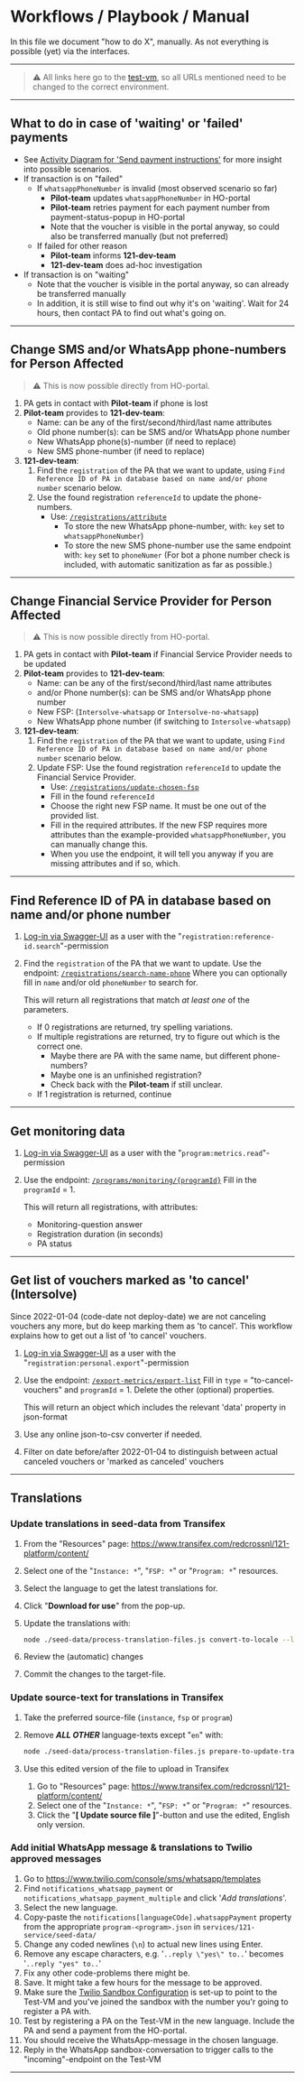 # Workflows / Playbook / Manual

In this file we document "how to do X", manually. As not everything is possible (yet) via the interfaces.

---

> ⚠️ All links here go to the [test-vm](https://test-vm.121.global/), so all URLs mentioned need to be changed to the correct environment.

---

## What to do in case of 'waiting' or 'failed' payments

- See [Activity Diagram for 'Send payment instructions'](https://github.com/global-121/121-platform/wiki/Send-payment-instructions) for more insight into possible scenarios.
- If transaction is on "failed"
  - If `whatsappPhoneNumber` is invalid (most observed scenario so far)
    - **Pilot-team** updates `whatsappPhoneNumber` in HO-portal
    - **Pilot-team** retries payment for each payment number from payment-status-popup in HO-portal
    - Note that the voucher is visible in the portal anyway, so could also be transferred manually (but not preferred)
  - If failed for other reason
    - **Pilot-team** informs **121-dev-team**
    - **121-dev-team** does ad-hoc investigation
- If transaction is on "waiting"
  - Note that the voucher is visible in the portal anyway, so can already be transferred manually
  - In addition, it is still wise to find out why it's on 'waiting'. Wait for 24 hours, then contact PA to find out what's going on.

---

## Change SMS and/or WhatsApp phone-numbers for Person Affected

> ⚠️ This is now possible directly from HO-portal.

1. PA gets in contact with **Pilot-team** if phone is lost
2. **Pilot-team** provides to **121-dev-team**:
   - Name: can be any of the first/second/third/last name attributes
   - Old phone number(s): can be SMS and/or WhatsApp phone number
   - New WhatsApp phone(s)-number (if need to replace)
   - New SMS phone-number (if need to replace)
3. **121-dev-team**:
   1. Find the `registration` of the PA that we want to update, using `Find Reference ID of PA in database based on name and/or phone number` scenario below.
   2. Use the found registration `referenceId` to update the phone-numbers.
      - Use: [`/registrations/attribute`](https://test-vm.121.global/121-service/docs/#/registrations/post_registrations_attribute)
        - To store the new WhatsApp phone-number, with: `key` set to `whatsappPhoneNumber`)
        - To store the new SMS phone-number use the same endpoint with: `key` set to `phoneNumer` (For bot a phone number check is included, with automatic sanitization as far as possible.)

---

## Change Financial Service Provider for Person Affected

> ⚠️ This is now possible directly from HO-portal.

1. PA gets in contact with **Pilot-team** if Financial Service Provider needs to be updated
2. **Pilot-team** provides to **121-dev-team**:
   - Name: can be any of the first/second/third/last name attributes
   - and/or Phone number(s): can be SMS and/or WhatsApp phone number
   - New FSP: (`Intersolve-whatsapp` or `Intersolve-no-whatsapp`)
   - New WhatsApp phone number (if switching to `Intersolve-whatsapp`)
3. **121-dev-team**:
   1. Find the `registration` of the PA that we want to update, using `Find Reference ID of PA in database based on name and/or phone number` scenario below.
   2. Update FSP: Use the found registration `referenceId` to update the Financial Service Provider.
      - Use: [`/registrations/update-chosen-fsp`](https://test-vm.121.global/121-service/docs/#/registrations/post_registrations_update_chosen_fsp)
      - Fill in the found `referenceId`
      - Choose the right new FSP name. It must be one out of the provided list.
      - Fill in the required attributes. If the new FSP requires more attributes than the example-provided `whatsappPhoneNumber`, you can manually change this.
      - When you use the endpoint, it will tell you anyway if you are missing attributes and if so, which.

---

## Find Reference ID of PA in database based on name and/or phone number

1. [Log-in via Swagger-UI](./README.md#api-sign-uplog-in) as a user with the "`registration:reference-id.search`"-permission
2. Find the `registration` of the PA that we want to update.
   Use the endpoint: [`/registrations/search-name-phone`](https://test-vm.121.global/121-service/docs/#/registrations/post_registrations_search_name_phone)
   Where you can optionally fill in `name` and/or old `phoneNumber` to search for.

   This will return all registrations that match _at least one_ of the parameters.

   - If 0 registrations are returned, try spelling variations.
   - If multiple registrations are returned, try to figure out which is the correct one.
     - Maybe there are PA with the same name, but different phone-numbers?
     - Maybe one is an unfinished registration?
     - Check back with the **Pilot-team** if still unclear.
   - If 1 registration is returned, continue

---

## Get monitoring data

1. [Log-in via Swagger-UI](./README.md#api-sign-uplog-in) as a user with the "`program:metrics.read`"-permission
2. Use the endpoint: [`/programs/monitoring/{programId}`](https://test-vm.121.global/121-service/docs/#/programs/get_programs_monitoring__programId_)
   Fill in the `programId` = 1.

   This will return all registrations, with attributes:

   - Monitoring-question answer
   - Registration duration (in seconds)
   - PA status

---

## Get list of vouchers marked as 'to cancel' (Intersolve)

Since 2022-01-04 (code-date not deploy-date) we are not canceling vouchers any more, but do keep marking them as 'to cancel'.
This workflow explains how to get out a list of 'to cancel' vouchers.

1. [Log-in via Swagger-UI](./README.md#api-sign-uplog-in) as a user with the "`registration:personal.export`"-permission
2. Use the endpoint: [`/export-metrics/export-list`](https://test-vm.121.global/121-service/docs/#/export-metrics/post_export_metrics_export_list)
   Fill in `type` = "to-cancel-vouchers" and `programId` = 1. Delete the other (optional) properties.

   This will return an object which includes the relevant 'data' property in json-format

3. Use any online json-to-csv converter if needed.
4. Filter on date before/after 2022-01-04 to distinguish between actual canceled vouchers or 'marked as canceled' vouchers

---

## Translations

### Update translations in seed-data from Transifex

1. From the "Resources" page: <https://www.transifex.com/redcrossnl/121-platform/content/>
2. Select one of the "`Instance: *`", "`FSP: *`" or "`Program: *`" resources.
3. Select the language to get the latest translations for.
4. Click "**Download for use**" from the pop-up.
5. Update the translations with:

   ```sh
   node ./seed-data/process-translation-files.js convert-to-locale --locale <translated-locale> --in <downloaded-file> --out <target-file> --merge
   ```

6. Review the (automatic) changes
7. Commit the changes to the target-file.

### Update source-text for translations in Transifex

1. Take the preferred source-file (`instance`, `fsp` or `program`)
2. Remove **_ALL OTHER_** language-texts except "`en`" with:

   ```sh
   node ./seed-data/process-translation-files.js prepare-to-update-transifex --in <source-file> --out <destination-file>
   ```

3. Use this edited version of the file to upload in Transifex

   1. Go to "Resources" page: <https://www.transifex.com/redcrossnl/121-platform/content/>
   2. Select one of the "`Instance: *`", "`FSP: *`" or "`Program: *`" resources.
   3. Click the "**[ Update source file ]**"-button and use the edited, English only version.

### Add initial WhatsApp message & translations to Twilio approved messages

1. Go to <https://www.twilio.com/console/sms/whatsapp/templates>
2. Find `notifications_whatsapp_payment` or `notifications_whatsapp_payment_multiple` and click '_Add translations_'.
3. Select the new language.
4. Copy-paste the `notifications[languageCOde].whatsappPayment` property from the appropriate `program-<program>.json` in `services/121-service/seed-data/`
5. Change any coded newlines (`\n`) to actual new lines using Enter.
6. Remove any escape characters, e.g. '`..reply \"yes\" to..`' becomes '`..reply "yes" to..`'
7. Fix any other code-problems there might be.
8. Save. It might take a few hours for the message to be approved.
9. Make sure the [Twilio Sandbox Configuration](https://www.twilio.com/console/sms/whatsapp/sandbox) is set-up to point to the Test-VM and you've joined the sandbox with the number you'r going to register a PA with.
10. Test by registering a PA on the Test-VM in the new language. Include the PA and send a payment from the HO-portal.
11. You should receive the WhatsApp-message in the chosen language.
12. Reply in the WhatsApp sandbox-conversation to trigger calls to the "incoming"-endpoint on the Test-VM

---
